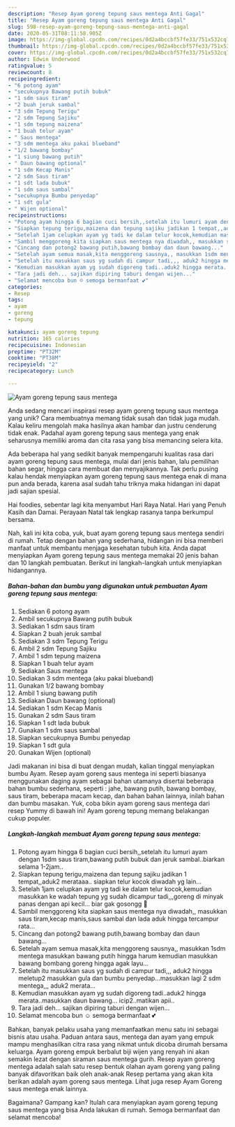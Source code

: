 ```yaml
---
description: "Resep Ayam goreng tepung saus mentega Anti Gagal"
title: "Resep Ayam goreng tepung saus mentega Anti Gagal"
slug: 598-resep-ayam-goreng-tepung-saus-mentega-anti-gagal
date: 2020-05-31T08:11:58.905Z
image: https://img-global.cpcdn.com/recipes/0d2a4bccbf57fe33/751x532cq70/ayam-goreng-tepung-saus-mentega-foto-resep-utama.jpg
thumbnail: https://img-global.cpcdn.com/recipes/0d2a4bccbf57fe33/751x532cq70/ayam-goreng-tepung-saus-mentega-foto-resep-utama.jpg
cover: https://img-global.cpcdn.com/recipes/0d2a4bccbf57fe33/751x532cq70/ayam-goreng-tepung-saus-mentega-foto-resep-utama.jpg
author: Edwin Underwood
ratingvalue: 5
reviewcount: 8
recipeingredient:
- "6 potong ayam"
- "secukupnya Bawang putih bubuk"
- "1 sdm saus tiram"
- "2 buah jeruk sambal"
- "3 sdm Tepung Terigu"
- "2 sdm Tepung Sajiku"
- "1 sdm tepung maizena"
- "1 buah telur ayam"
- " Saus mentega"
- "3 sdm mentega aku pakai blueband"
- "1/2 bawang bombay"
- "1 siung bawang putih"
- " Daun bawang optional"
- "1 sdm Kecap Manis"
- "2 sdm Saus tiram"
- "1 sdt lada bubuk"
- "1 sdm saus sambal"
- "secukupnya Bumbu penyedap"
- "1 sdt gula"
- " Wijen optional"
recipeinstructions:
- "Potong ayam hingga 6 bagian cuci bersih,,setelah itu lumuri ayam dengan 1sdm saus tiram,bawang putih bubuk dan jeruk sambal..biarkan selama 1-2jam.."
- "Siapkan tepung terigu,maizena dan tepung sajiku jadikan 1 tempat,,aduk2 merataaa.. siapkan telur kocok diwadah yg lain..."
- "Setelah 1jam celupkan ayam yg tadi ke dalam telur kocok,kemudian masukkan ke wadah tepung yg sudah dicampur tadi,,,goreng di minyak panas dengan api kecil... biar gak gosongg 🤭"
- "Sambil menggoreng kita siapkan saus mentega nya diwadah,, masukkan saus tiram,kecap manis,saus sambal dan lada aduk hingga tercampur rata..."
- "Cincang dan potong2 bawang putih,bawang bombay dan daun bawang..."
- "Setelah ayam semua masak,kita menggoreng sausnya,, masukkan 1sdm mentega masukkan bawang putih hingga harum kemudian masukkan bawang bombang goreng hingga agak layu..."
- "Setelah itu masukkan saus yg sudah di campur tadi,,, aduk2 hingga meletup2 masukkan gula dan bumbu penyedap...masukkan lagi 2 sdm mentega,,, aduk2 merata..."
- "Kemudian masukkan ayam yg sudah digoreng tadi..aduk2 hingga merata..masukkan daun bawang... icip2..matikan apii.."
- "Tara jadi deh... sajikan dipiring taburi dengan wijen..."
- "Selamat mencoba bun ☺️ semoga bermanfaat 💕"
categories:
- Resep
tags:
- ayam
- goreng
- tepung

katakunci: ayam goreng tepung 
nutrition: 165 calories
recipecuisine: Indonesian
preptime: "PT32M"
cooktime: "PT38M"
recipeyield: "2"
recipecategory: Lunch

---
```



![Ayam goreng tepung saus mentega](https://img-global.cpcdn.com/recipes/0d2a4bccbf57fe33/751x532cq70/ayam-goreng-tepung-saus-mentega-foto-resep-utama.jpg)

Anda sedang mencari inspirasi resep ayam goreng tepung saus mentega yang unik? Cara membuatnya memang tidak susah dan tidak juga mudah. Kalau keliru mengolah maka hasilnya akan hambar dan justru cenderung tidak enak. Padahal ayam goreng tepung saus mentega yang enak seharusnya memiliki aroma dan cita rasa yang bisa memancing selera kita.

Ada beberapa hal yang sedikit banyak mempengaruhi kualitas rasa dari ayam goreng tepung saus mentega, mulai dari jenis bahan, lalu pemilihan bahan segar, hingga cara membuat dan menyajikannya. Tak perlu pusing kalau hendak menyiapkan ayam goreng tepung saus mentega enak di mana pun anda berada, karena asal sudah tahu triknya maka hidangan ini dapat jadi sajian spesial.

Hai foodies, sebentar lagi kita menyambut Hari Raya Natal. Hari yang Penuh Kasih dan Damai. Perayaan Natal tak lengkap rasanya tanpa berkumpul bersama.


Nah, kali ini kita coba, yuk, buat ayam goreng tepung saus mentega sendiri di rumah. Tetap dengan bahan yang sederhana, hidangan ini bisa memberi manfaat untuk membantu menjaga kesehatan tubuh kita. Anda dapat menyiapkan Ayam goreng tepung saus mentega memakai 20 jenis bahan dan 10 langkah pembuatan. Berikut ini langkah-langkah untuk menyiapkan hidangannya.

<!--inarticleads1-->

##### Bahan-bahan dan bumbu yang digunakan untuk pembuatan Ayam goreng tepung saus mentega:

1. Sediakan 6 potong ayam
1. Ambil secukupnya Bawang putih bubuk
1. Sediakan 1 sdm saus tiram
1. Siapkan 2 buah jeruk sambal
1. Sediakan 3 sdm Tepung Terigu
1. Ambil 2 sdm Tepung Sajiku
1. Ambil 1 sdm tepung maizena
1. Siapkan 1 buah telur ayam
1. Sediakan  Saus mentega
1. Sediakan 3 sdm mentega (aku pakai blueband)
1. Gunakan 1/2 bawang bombay
1. Ambil 1 siung bawang putih
1. Sediakan  Daun bawang (optional)
1. Sediakan 1 sdm Kecap Manis
1. Gunakan 2 sdm Saus tiram
1. Siapkan 1 sdt lada bubuk
1. Gunakan 1 sdm saus sambal
1. Siapkan secukupnya Bumbu penyedap
1. Siapkan 1 sdt gula
1. Gunakan  Wijen (optional)


Jadi makanan ini bisa di buat dengan mudah, kalian tinggal menyiapkan bumbu Ayam. Resep ayam goreng saus mentega ini seperti biasanya menggunakan daging ayam sebagai bahan utamanya disertai beberapa bahan bumbu sederhana, seperti : jahe, bawang putih, bawang bombay, saus tiram, beberapa macam kecap, dan bahan bahan lainnya, inilah bahan dan bumbu masakan. Yuk, coba bikin ayam goreng saus mentega dari resep Yummy di bawah ini! Ayam goreng tepung memang belakangan cukup populer. 

<!--inarticleads2-->

##### Langkah-langkah membuat Ayam goreng tepung saus mentega:

1. Potong ayam hingga 6 bagian cuci bersih,,setelah itu lumuri ayam dengan 1sdm saus tiram,bawang putih bubuk dan jeruk sambal..biarkan selama 1-2jam..
1. Siapkan tepung terigu,maizena dan tepung sajiku jadikan 1 tempat,,aduk2 merataaa.. siapkan telur kocok diwadah yg lain...
1. Setelah 1jam celupkan ayam yg tadi ke dalam telur kocok,kemudian masukkan ke wadah tepung yg sudah dicampur tadi,,,goreng di minyak panas dengan api kecil... biar gak gosongg 🤭
1. Sambil menggoreng kita siapkan saus mentega nya diwadah,, masukkan saus tiram,kecap manis,saus sambal dan lada aduk hingga tercampur rata...
1. Cincang dan potong2 bawang putih,bawang bombay dan daun bawang...
1. Setelah ayam semua masak,kita menggoreng sausnya,, masukkan 1sdm mentega masukkan bawang putih hingga harum kemudian masukkan bawang bombang goreng hingga agak layu...
1. Setelah itu masukkan saus yg sudah di campur tadi,,, aduk2 hingga meletup2 masukkan gula dan bumbu penyedap...masukkan lagi 2 sdm mentega,,, aduk2 merata...
1. Kemudian masukkan ayam yg sudah digoreng tadi..aduk2 hingga merata..masukkan daun bawang... icip2..matikan apii..
1. Tara jadi deh... sajikan dipiring taburi dengan wijen...
1. Selamat mencoba bun ☺️ semoga bermanfaat 💕


Bahkan, banyak pelaku usaha yang memanfaatkan menu satu ini sebagai bisnis atau usaha. Paduan antara saus, mentega dan ayam yang empuk mampu menghasilkan citra rasa yang nikmat untuk dicoba dirumah bersama keluarga. Ayam goreng empuk berbalut biji wijen yang renyah ini akan semakin lezat dengan siraman saus mentega gurih. Resep ayam goreng mentega adalah salah satu resep bentuk olahan ayam goreng yang paling banyak difavoritkan baik oleh anak-anak Resep pertama yang akan kita berikan adalah ayam goreng saus mentega. Lihat juga resep Ayam Goreng saus mentega enak lainnya. 

Bagaimana? Gampang kan? Itulah cara menyiapkan ayam goreng tepung saus mentega yang bisa Anda lakukan di rumah. Semoga bermanfaat dan selamat mencoba!

